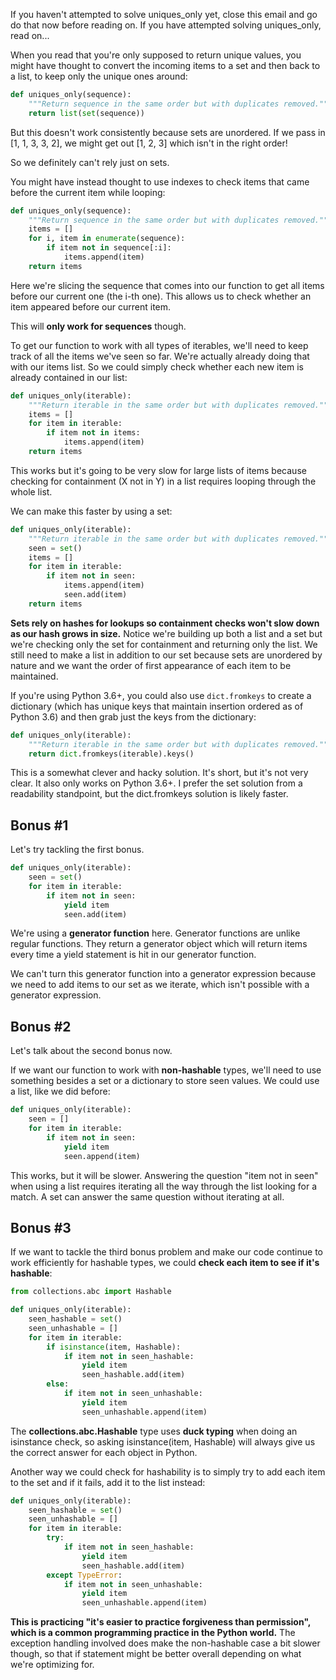 If you haven't attempted to solve uniques_only yet, close this email and go do that now before reading on. If you have attempted solving uniques_only, read on...

When you read that you're only supposed to return unique values, you might have thought to convert the incoming items to a set and then back to a list, to keep only the unique ones around:

```python
def uniques_only(sequence):
    """Return sequence in the same order but with duplicates removed."""
    return list(set(sequence))
```

But this doesn't work consistently because sets are unordered. If we pass in [1, 1, 3, 3, 2], we might get out [1, 2, 3] which isn't in the right order!

So we definitely can't rely just on sets.

You might have instead thought to use indexes to check items that came before the current item while looping:

```python
def uniques_only(sequence):
    """Return sequence in the same order but with duplicates removed."""
    items = []
    for i, item in enumerate(sequence):
        if item not in sequence[:i]:
            items.append(item)
    return items
```

Here we're slicing the sequence that comes into our function to get all items before our current one (the i-th one). This allows us to check whether an item appeared before our current item.

This will **only work for sequences** though.

To get our function to work with all types of iterables, we'll need to keep track of all the items we've seen so far. We're actually already doing that with our items list. So we could simply check whether each new item is already contained in our list:

```python
def uniques_only(iterable):
    """Return iterable in the same order but with duplicates removed."""
    items = []
    for item in iterable:
        if item not in items:
            items.append(item)
    return items
```

This works but it's going to be very slow for large lists of items because checking for containment (X not in Y) in a list requires looping through the whole list.

We can make this faster by using a set:

```python
def uniques_only(iterable):
    """Return iterable in the same order but with duplicates removed."""
    seen = set()
    items = []
    for item in iterable:
        if item not in seen:
            items.append(item)
            seen.add(item)
    return items
```

**Sets rely on hashes for lookups so containment checks won't slow down as our hash grows in size.** Notice we're building up both a list and a set but we're checking only the set for containment and returning only the list. We still need to make a list in addition to our set because sets are unordered by nature and we want the order of first appearance of each item to be maintained.

If you're using Python 3.6+, you could also use ```dict.fromkeys``` to create a dictionary (which has unique keys that maintain insertion ordered as of Python 3.6) and then grab just the keys from the dictionary:

```python
def uniques_only(iterable):
    """Return iterable in the same order but with duplicates removed."""
    return dict.fromkeys(iterable).keys()
```

This is a somewhat clever and hacky solution.  It's short, but it's not very clear.  It also only works on Python 3.6+.  I prefer the set solution from a readability standpoint, but the dict.fromkeys solution is likely faster.
 
## Bonus #1

Let's try tackling the first bonus.

```python
def uniques_only(iterable):
    seen = set()
    for item in iterable:
        if item not in seen:
            yield item
            seen.add(item)
```

We're using a **generator function** here.  Generator functions are unlike regular functions.  They return a generator object which will return items every time a yield statement is hit in our generator function.

We can't turn this generator function into a generator expression because we need to add items to our set as we iterate, which isn't possible with a generator expression.
 
## Bonus #2

Let's talk about the second bonus now.

If we want our function to work with **non-hashable** types, we'll need to use something besides a set or a dictionary to store seen values.  We could use a list, like we did before:

```python
def uniques_only(iterable):
    seen = []
    for item in iterable:
        if item not in seen:
            yield item
            seen.append(item)
```

This works, but it will be slower.  Answering the question "item not in seen" when using a list requires iterating all the way through the list looking for a match.  A set can answer the same question without iterating at all.
 
## Bonus #3

If we want to tackle the third bonus problem and make our code continue to work efficiently for hashable types, we could **check each item to see if it's hashable**:

```python
from collections.abc import Hashable

def uniques_only(iterable):
    seen_hashable = set()
    seen_unhashable = []
    for item in iterable:
        if isinstance(item, Hashable):
            if item not in seen_hashable:
                yield item
                seen_hashable.add(item)
        else:
            if item not in seen_unhashable:
                yield item
                seen_unhashable.append(item)
```

The **collections.abc.Hashable** type uses **duck typing** when doing an isinstance check, so asking isinstance(item, Hashable) will always give us the correct answer for each object in Python.

Another way we could check for hashability is to simply try to add each item to the set and if it fails, add it to the list instead:

```python
def uniques_only(iterable):
    seen_hashable = set()
    seen_unhashable = []
    for item in iterable:
        try:
            if item not in seen_hashable:
                yield item
                seen_hashable.add(item)
        except TypeError:
            if item not in seen_unhashable:
                yield item
                seen_unhashable.append(item)
```

**This is practicing "it's easier to practice forgiveness than permission", which is a common programming practice in the Python world.**  The exception handling involved does make the non-hashable case a bit slower though, so that if statement might be better overall depending on what we're optimizing for.
